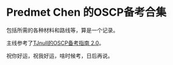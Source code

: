# Predmet Chen 的OSCP备考合集

包括所需的各种材料和路线等，算是一个记录。

主线参考了[TJnull的OSCP备考指南 2.0](https://www.netsecfocus.com/oscp/2021/05/06/The_Journey_to_Try_Harder-_TJnull-s_Preparation_Guide_for_PEN-200_PWK_OSCP_2.0.html)。

祝你好运，祝我好运，啥时候考，日后再说。
